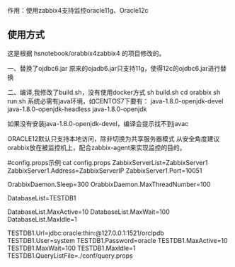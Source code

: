 作用：使用zabbix4支持监控oracle11g、Oracle12c

## 使用方式

这是根据 hsnotebook/orabbix4zabbix4 的项目修改的。


一、替换了ojdbc6.jar
   原来的ojadb6.jar只支持11g，使得12c的ojdbc6.jar进行替换

二、编译,我修改了build.sh，没有使用docker方式
sh build.sh
cd orabbix
sh run.sh
系统必需有java环境，如CENTOS7下要有：
java-1.8.0-openjdk-devel
java-1.8.0-openjdk-headless
java-1.8.0-openjdk

如果没有安装java-1.8.0-openjdk-devel，编译会提示找不到javac

ORACLE12默认只支持本地访问，除非切换为共享服务器模式
从安全角度建议orabbix放在被监控机上，配合zabbix-agent来实现监控的目的。

#config.props示例
cat config.props
ZabbixServerList=ZabbixServer1
ZabbixServer1.Address=ZabbixServerIP
ZabbixServer1.Port=10051

OrabbixDaemon.Sleep=300
OrabbixDaemon.MaxThreadNumber=100

DatabaseList=TESTDB1

DatabaseList.MaxActive=10
DatabaseList.MaxWait=100
DatabaseList.MaxIdle=1


TESTDB1.Url=jdbc:oracle:thin:@127.0.0.1:1521/orclpdb
TESTDB1.User=system
TESTDB1.Password=oracle
TESTDB1.MaxActive=10
TESTDB1.MaxWait=100
TESTDB1.MaxIdle=1
TESTDB1.QueryListFile=./conf/query.props

